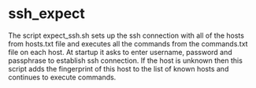 # ssh_expect

The script expect_ssh.sh sets up the ssh connection with all of the hosts from hosts.txt file and executes all the commands from the commands.txt file on each host. At startup it asks to enter username, password and passphrase to establish ssh connection. If the host is unknown then this script adds the fingerprint of this host to the list of known hosts and continues to execute commands.
